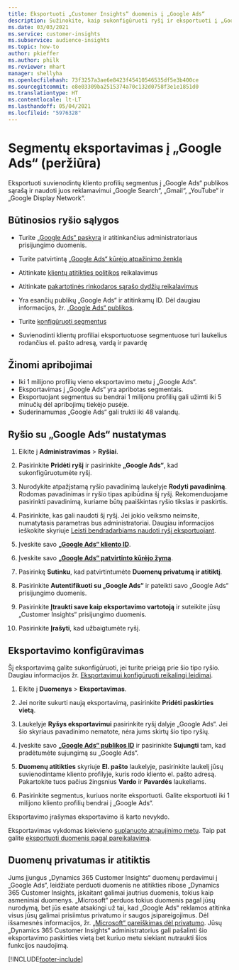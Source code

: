 ```yaml
---
title: Eksportuoti „Customer Insights“ duomenis į „Google Ads“
description: Sužinokite, kaip sukonfigūruoti ryšį ir eksportuoti į „Google Ads“.
ms.date: 03/03/2021
ms.service: customer-insights
ms.subservice: audience-insights
ms.topic: how-to
author: pkieffer
ms.author: philk
ms.reviewer: mhart
manager: shellyha
ms.openlocfilehash: 73f3257a3ae6e8423f45410546535df5e3b400ce
ms.sourcegitcommit: e8e03309ba2515374a70c132d0758f3e1e1851d0
ms.translationtype: HT
ms.contentlocale: lt-LT
ms.lasthandoff: 05/04/2021
ms.locfileid: "5976328"
---
```

# <a name="export-segments-to-google-ads-preview"></a>Segmentų eksportavimas į „Google Ads“ (peržiūra)

Eksportuoti suvienodintų kliento profilių segmentus į „Google Ads“ publikos sąrašą ir naudoti juos reklamavimui „Google Search“, „Gmail“, „YouTube“ ir „Google Display Network“. 

## <a name="prerequisites-for-connection"></a>Būtinosios ryšio sąlygos

-   Turite [„Google Ads“ paskyrą](https://ads.google.com/) ir atitinkančius administratoriaus prisijungimo duomenis.
-   Turite patvirtintą [„Google Ads“ kūrėjo atpažinimo ženklą](https://developers.google.com/google-ads/api/docs/first-call/dev-token) 
-   Atitinkate [klientų atitikties politikos](https://support.google.com/adspolicy/answer/6299717) reikalavimus
-   Atitinkate [pakartotinės rinkodaros sąrašo dydžių reikalavimus](https://support.google.com/google-ads/answer/7558048) 

-   Yra esančių publikų „Google Ads“ ir atitinkamų ID. Dėl daugiau informacijos, žr. [„Google Ads“ publikos](https://support.google.com/google-ads/answer/7558048?hl=en#:~:text=Audience%20lists%20is%20a%20section,Display%20Network%20through%20remarketing%20campaigns.).
-   Turite [konfigūruoti segmentus](segments.md)
-   Suvienodinti klientų profiliai eksportuotuose segmentuose turi laukelius rodančius el. pašto adresą, vardą ir pavardę

## <a name="known-limitations"></a>Žinomi apribojimai

- Iki 1 milijono profilių vieno eksportavimo metu į „Google Ads“.
- Eksportavimas į „Google Ads“ yra apribotas segmentais.
- Eksportuojant segmentus su bendrai 1 milijonu profilių gali užimti iki 5 minučių dėl apribojimų tiekėjo pusėje. 
- Suderinamumas „Google Ads“ gali trukti iki 48 valandų.

## <a name="set-up-connection-to-google-ads"></a>Ryšio su „Google Ads“ nustatymas

1. Eikite į **Administravimas** > **Ryšiai**.

1. Pasirinkite **Pridėti ryšį** ir pasirinkite **„Google Ads“**, kad sukonfigūruotumėte ryšį.

1. Nurodykite atpažįstamą ryšio pavadinimą laukelyje **Rodyti pavadinimą**. Rodomas pavadinimas ir ryšio tipas apibūdina šį ryšį. Rekomenduojame pasirinkti pavadinimą, kuriame būtų paaiškintas ryšio tikslas ir paskirtis.

1. Pasirinkite, kas gali naudoti šį ryšį. Jei jokio veiksmo neimsite, numatytasis parametras bus administratoriai. Daugiau informacijos ieškokite skyriuje [Leisti bendradarbiams naudoti ryšį eksportuojant](connections.md#allow-contributors-to-use-a-connection-for-exports).

1. Įveskite savo **[„Google Ads“ kliento ID](https://support.google.com/google-ads/answer/1704344)**.

1. Įveskite savo **[„Google Ads“ patvirtinto kūrėjo žymą](https://developers.google.com/google-ads/api/docs/first-call/dev-token)**.

1. Pasirinkę **Sutinku**, kad patvirtintumėte **Duomenų privatumą ir atitiktį**.

1. Pasirinkite **Autentifikuoti su „Google Ads“** ir pateikti savo „Google Ads“ prisijungimo duomenis.

1. Pasirinkite **Įtraukti save kaip eksportavimo vartotoją** ir suteikite jūsų „Customer Insights“ prisijungimo duomenis.

1. Pasirinkite **Įrašyti**, kad užbaigtumėte ryšį. 

## <a name="configure-an-export"></a>Eksportavimo konfigūravimas

Šį eksportavimą galite sukonfigūruoti, jei turite prieigą prie šio tipo ryšio. Daugiau informacijos žr. [Eksportavimui konfigūruoti reikalingi leidimai](export-destinations.md#set-up-a-new-export).

1. Eikite į **Duomenys** > **Eksportavimas**.

1. Jei norite sukurti naują eksportavimą, pasirinkite **Pridėti paskirties vietą**.

1. Laukelyje **Ryšys eksportavimui** pasirinkite ryšį dalyje „Google Ads“. Jei šio skyriaus pavadinimo nematote, nėra jums skirtų šio tipo ryšių.

1. Įveskite savo **[„Google Ads“ publikos ID](https://support.google.com/google-ads/answer/7558048?hl=en#:~:text=Audience%20lists%20is%20a%20section,Display%20Network%20through%20remarketing%20campaigns.)** ir pasirinkite **Sujungti** tam, kad pradėtumėte sujungimą su „Google Ads“.

1. **Duomenų atitikties** skyriuje **El. pašto** laukelyje, pasirinkite laukelį jūsų suvienodintame kliento profilyje, kuris rodo kliento el. pašto adresą. Pakartokite tuos pačius žingsnius **Vardo** ir **Pavardės** laukeliams.

1. Pasirinkite segmentus, kuriuos norite eksportuoti. Galite eksportuoti iki 1 milijono kliento profilių bendrai į „Google Ads“.

Eksportavimo įrašymas eksportavimo iš karto nevykdo.

Eksportavimas vykdomas kiekvieno [suplanuoto atnaujinimo metu](system.md#schedule-tab). Taip pat galite [eksportuoti duomenis pagal pareikalavimą](export-destinations.md#run-exports-on-demand). 

## <a name="data-privacy-and-compliance"></a>Duomenų privatumas ir atitiktis

Jums įjungus „Dynamics 365 Customer Insights“ duomenų perdavimui į „Google Ads“, leidžiate perduoti duomenis ne atitikties ribose „Dynamics 365 Customer Insights, įskaitant galimai jautrius duomenis, tokius kaip asmeniniai duomenys. „Microsoft“ perduos tokius duomenis pagal jūsų nurodymą, bet jūs esate atsakingi už tai, kad „Google Ads“ reklamos atitinka visus jūsų galimai prisiimtus privatumo ir saugos įsipareigojimus. Dėl išsamesnės informacijos, žr. [„Microsoft“ pareiškimas dėl privatumo](https://go.microsoft.com/fwlink/?linkid=396732).
Jūsų „Dynamics 365 Customer Insights“ administratorius gali pašalinti šio eksportavimo paskirties vietą bet kuriuo metu siekiant nutraukti šios funkcijos naudojimą.


[!INCLUDE[footer-include](../includes/footer-banner.md)]
